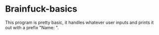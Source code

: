 # Brainfuck-basics

This program is pretty basic, it handles whatever user inputs and prints it out with a prefix "Name: ".
